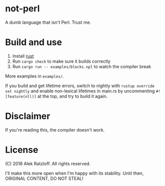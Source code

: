 not-perl
=

A dumb language that isn't Perl. Trust me.

Build and use
=

1. Install [rust](rustup.rs)
2. Run `cargo check` to make sure it builds correctly
3. Run `cargo run -- examples/blocks.npl` to watch the compiler break

More examples in `examples/`.

If you build and get lifetime errors, switch to nightly with
`rustup override set nightly` and enable non-lexical lifetimes in main.rs by
uncommenting `#![feature(nll)]` at the top, and try to build it again.

Disclaimer
=

If you're reading this, the compiler doesn't work.

License
=

(C) 2018 Alek Ratzloff. All rights reserved.

I'll make this more open when I'm happy with its stability. Until then, ORIGINAL
CONTENT, DO NOT STEAL!
